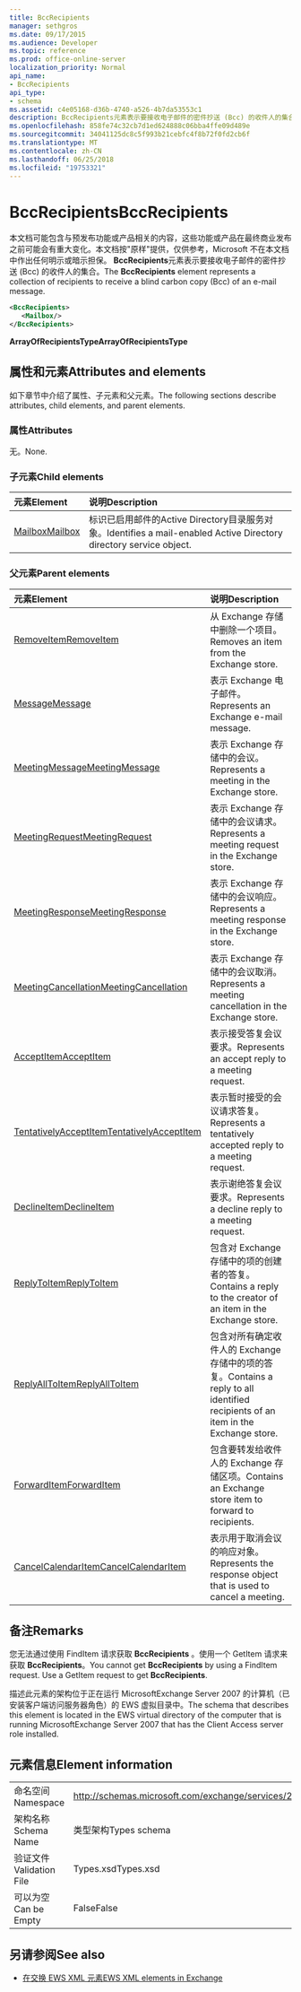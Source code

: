 ```yaml
---
title: BccRecipients
manager: sethgros
ms.date: 09/17/2015
ms.audience: Developer
ms.topic: reference
ms.prod: office-online-server
localization_priority: Normal
api_name:
- BccRecipients
api_type:
- schema
ms.assetid: c4e05168-d36b-4740-a526-4b7da53553c1
description: BccRecipients元素表示要接收电子邮件的密件抄送 (Bcc) 的收件人的集合。
ms.openlocfilehash: 858fe74c32cb7d1ed624888c06bba4ffe09d489e
ms.sourcegitcommit: 34041125dc8c5f993b21cebfc4f8b72f0fd2cb6f
ms.translationtype: MT
ms.contentlocale: zh-CN
ms.lasthandoff: 06/25/2018
ms.locfileid: "19753321"
---
```

# <a name="bccrecipients"></a><span data-ttu-id="bd7a1-103">BccRecipients</span><span class="sxs-lookup"><span data-stu-id="bd7a1-103">BccRecipients</span></span>

<span data-ttu-id="bd7a1-104">本文档可能包含与预发布功能或产品相关的内容，这些功能或产品在最终商业发布之前可能会有重大变化。本文档按"原样"提供，仅供参考，Microsoft 不在本文档中作出任何明示或暗示担保。 **BccRecipients**元素表示要接收电子邮件的密件抄送 (Bcc) 的收件人的集合。</span><span class="sxs-lookup"><span data-stu-id="bd7a1-104">The **BccRecipients** element represents a collection of recipients to receive a blind carbon copy (Bcc) of an e-mail message.</span></span> 
  
```xml
<BccRecipients>
   <Mailbox/>
</BccRecipients>
```

 <span data-ttu-id="bd7a1-105">**ArrayOfRecipientsType**</span><span class="sxs-lookup"><span data-stu-id="bd7a1-105">**ArrayOfRecipientsType**</span></span>
## <a name="attributes-and-elements"></a><span data-ttu-id="bd7a1-106">属性和元素</span><span class="sxs-lookup"><span data-stu-id="bd7a1-106">Attributes and elements</span></span>

<span data-ttu-id="bd7a1-107">如下章节中介绍了属性、子元素和父元素。</span><span class="sxs-lookup"><span data-stu-id="bd7a1-107">The following sections describe attributes, child elements, and parent elements.</span></span>
  
### <a name="attributes"></a><span data-ttu-id="bd7a1-108">属性</span><span class="sxs-lookup"><span data-stu-id="bd7a1-108">Attributes</span></span>

<span data-ttu-id="bd7a1-109">无。</span><span class="sxs-lookup"><span data-stu-id="bd7a1-109">None.</span></span>
  
### <a name="child-elements"></a><span data-ttu-id="bd7a1-110">子元素</span><span class="sxs-lookup"><span data-stu-id="bd7a1-110">Child elements</span></span>

|<span data-ttu-id="bd7a1-111">**元素**</span><span class="sxs-lookup"><span data-stu-id="bd7a1-111">**Element**</span></span>|<span data-ttu-id="bd7a1-112">**说明**</span><span class="sxs-lookup"><span data-stu-id="bd7a1-112">**Description**</span></span>|
|:-----|:-----|
|[<span data-ttu-id="bd7a1-113">Mailbox</span><span class="sxs-lookup"><span data-stu-id="bd7a1-113">Mailbox</span></span>](mailbox.md) <br/> |<span data-ttu-id="bd7a1-114">标识已启用邮件的Active Directory目录服务对象。</span><span class="sxs-lookup"><span data-stu-id="bd7a1-114">Identifies a mail-enabled Active Directory directory service object.</span></span>  <br/> |
   
### <a name="parent-elements"></a><span data-ttu-id="bd7a1-115">父元素</span><span class="sxs-lookup"><span data-stu-id="bd7a1-115">Parent elements</span></span>

|<span data-ttu-id="bd7a1-116">**元素**</span><span class="sxs-lookup"><span data-stu-id="bd7a1-116">**Element**</span></span>|<span data-ttu-id="bd7a1-117">**说明**</span><span class="sxs-lookup"><span data-stu-id="bd7a1-117">**Description**</span></span>|
|:-----|:-----|
|[<span data-ttu-id="bd7a1-118">RemoveItem</span><span class="sxs-lookup"><span data-stu-id="bd7a1-118">RemoveItem</span></span>](removeitem.md) <br/> |<span data-ttu-id="bd7a1-119">从 Exchange 存储中删除一个项目。</span><span class="sxs-lookup"><span data-stu-id="bd7a1-119">Removes an item from the Exchange store.</span></span>  <br/> |
|[<span data-ttu-id="bd7a1-120">Message</span><span class="sxs-lookup"><span data-stu-id="bd7a1-120">Message</span></span>](message-ex15websvcsotherref.md) <br/> |<span data-ttu-id="bd7a1-121">表示 Exchange 电子邮件。</span><span class="sxs-lookup"><span data-stu-id="bd7a1-121">Represents an Exchange e-mail message.</span></span>  <br/> |
|[<span data-ttu-id="bd7a1-122">MeetingMessage</span><span class="sxs-lookup"><span data-stu-id="bd7a1-122">MeetingMessage</span></span>](meetingmessage.md) <br/> |<span data-ttu-id="bd7a1-123">表示 Exchange 存储中的会议。</span><span class="sxs-lookup"><span data-stu-id="bd7a1-123">Represents a meeting in the Exchange store.</span></span>  <br/> |
|[<span data-ttu-id="bd7a1-124">MeetingRequest</span><span class="sxs-lookup"><span data-stu-id="bd7a1-124">MeetingRequest</span></span>](meetingrequest.md) <br/> |<span data-ttu-id="bd7a1-125">表示 Exchange 存储中的会议请求。</span><span class="sxs-lookup"><span data-stu-id="bd7a1-125">Represents a meeting request in the Exchange store.</span></span>  <br/> |
|[<span data-ttu-id="bd7a1-126">MeetingResponse</span><span class="sxs-lookup"><span data-stu-id="bd7a1-126">MeetingResponse</span></span>](meetingresponse.md) <br/> |<span data-ttu-id="bd7a1-127">表示 Exchange 存储中的会议响应。</span><span class="sxs-lookup"><span data-stu-id="bd7a1-127">Represents a meeting response in the Exchange store.</span></span>  <br/> |
|[<span data-ttu-id="bd7a1-128">MeetingCancellation</span><span class="sxs-lookup"><span data-stu-id="bd7a1-128">MeetingCancellation</span></span>](meetingcancellation.md) <br/> |<span data-ttu-id="bd7a1-129">表示 Exchange 存储中的会议取消。</span><span class="sxs-lookup"><span data-stu-id="bd7a1-129">Represents a meeting cancellation in the Exchange store.</span></span>  <br/> |
|[<span data-ttu-id="bd7a1-130">AcceptItem</span><span class="sxs-lookup"><span data-stu-id="bd7a1-130">AcceptItem</span></span>](acceptitem.md) <br/> |<span data-ttu-id="bd7a1-131">表示接受答复会议要求。</span><span class="sxs-lookup"><span data-stu-id="bd7a1-131">Represents an accept reply to a meeting request.</span></span>  <br/> |
|[<span data-ttu-id="bd7a1-132">TentativelyAcceptItem</span><span class="sxs-lookup"><span data-stu-id="bd7a1-132">TentativelyAcceptItem</span></span>](tentativelyacceptitem.md) <br/> |<span data-ttu-id="bd7a1-133">表示暂时接受的会议请求答复。</span><span class="sxs-lookup"><span data-stu-id="bd7a1-133">Represents a tentatively accepted reply to a meeting request.</span></span>  <br/> |
|[<span data-ttu-id="bd7a1-134">DeclineItem</span><span class="sxs-lookup"><span data-stu-id="bd7a1-134">DeclineItem</span></span>](declineitem.md) <br/> |<span data-ttu-id="bd7a1-135">表示谢绝答复会议要求。</span><span class="sxs-lookup"><span data-stu-id="bd7a1-135">Represents a decline reply to a meeting request.</span></span>  <br/> |
|[<span data-ttu-id="bd7a1-136">ReplyToItem</span><span class="sxs-lookup"><span data-stu-id="bd7a1-136">ReplyToItem</span></span>](replytoitem.md) <br/> |<span data-ttu-id="bd7a1-137">包含对 Exchange 存储中的项的创建者的答复。</span><span class="sxs-lookup"><span data-stu-id="bd7a1-137">Contains a reply to the creator of an item in the Exchange store.</span></span>  <br/> |
|[<span data-ttu-id="bd7a1-138">ReplyAllToItem</span><span class="sxs-lookup"><span data-stu-id="bd7a1-138">ReplyAllToItem</span></span>](replyalltoitem.md) <br/> |<span data-ttu-id="bd7a1-139">包含对所有确定收件人的 Exchange 存储中的项的答复。</span><span class="sxs-lookup"><span data-stu-id="bd7a1-139">Contains a reply to all identified recipients of an item in the Exchange store.</span></span>  <br/> |
|[<span data-ttu-id="bd7a1-140">ForwardItem</span><span class="sxs-lookup"><span data-stu-id="bd7a1-140">ForwardItem</span></span>](forwarditem.md) <br/> |<span data-ttu-id="bd7a1-141">包含要转发给收件人的 Exchange 存储区项。</span><span class="sxs-lookup"><span data-stu-id="bd7a1-141">Contains an Exchange store item to forward to recipients.</span></span>  <br/> |
|[<span data-ttu-id="bd7a1-142">CancelCalendarItem</span><span class="sxs-lookup"><span data-stu-id="bd7a1-142">CancelCalendarItem</span></span>](cancelcalendaritem.md) <br/> |<span data-ttu-id="bd7a1-143">表示用于取消会议的响应对象。</span><span class="sxs-lookup"><span data-stu-id="bd7a1-143">Represents the response object that is used to cancel a meeting.</span></span>  <br/> |
   
## <a name="remarks"></a><span data-ttu-id="bd7a1-144">备注</span><span class="sxs-lookup"><span data-stu-id="bd7a1-144">Remarks</span></span>

<span data-ttu-id="bd7a1-p101">您无法通过使用 FindItem 请求获取 **BccRecipients** 。使用一个 GetItem 请求来获取 **BccRecipients**。</span><span class="sxs-lookup"><span data-stu-id="bd7a1-p101">You cannot get **BccRecipients** by using a FindItem request. Use a GetItem request to get **BccRecipients**.</span></span>
  
<span data-ttu-id="bd7a1-147">描述此元素的架构位于正在运行 MicrosoftExchange Server 2007 的计算机（已安装客户端访问服务器角色）的 EWS 虚拟目录中。</span><span class="sxs-lookup"><span data-stu-id="bd7a1-147">The schema that describes this element is located in the EWS virtual directory of the computer that is running MicrosoftExchange Server 2007 that has the Client Access server role installed.</span></span>
  
## <a name="element-information"></a><span data-ttu-id="bd7a1-148">元素信息</span><span class="sxs-lookup"><span data-stu-id="bd7a1-148">Element information</span></span>

|||
|:-----|:-----|
|<span data-ttu-id="bd7a1-149">命名空间</span><span class="sxs-lookup"><span data-stu-id="bd7a1-149">Namespace</span></span>  <br/> |http://schemas.microsoft.com/exchange/services/2006/types  <br/> |
|<span data-ttu-id="bd7a1-150">架构名称</span><span class="sxs-lookup"><span data-stu-id="bd7a1-150">Schema Name</span></span>  <br/> |<span data-ttu-id="bd7a1-151">类型架构</span><span class="sxs-lookup"><span data-stu-id="bd7a1-151">Types schema</span></span>  <br/> |
|<span data-ttu-id="bd7a1-152">验证文件</span><span class="sxs-lookup"><span data-stu-id="bd7a1-152">Validation File</span></span>  <br/> |<span data-ttu-id="bd7a1-153">Types.xsd</span><span class="sxs-lookup"><span data-stu-id="bd7a1-153">Types.xsd</span></span>  <br/> |
|<span data-ttu-id="bd7a1-154">可以为空</span><span class="sxs-lookup"><span data-stu-id="bd7a1-154">Can be Empty</span></span>  <br/> |<span data-ttu-id="bd7a1-155">False</span><span class="sxs-lookup"><span data-stu-id="bd7a1-155">False</span></span>  <br/> |
   
## <a name="see-also"></a><span data-ttu-id="bd7a1-156">另请参阅</span><span class="sxs-lookup"><span data-stu-id="bd7a1-156">See also</span></span>



- [<span data-ttu-id="bd7a1-157">在交换 EWS XML 元素</span><span class="sxs-lookup"><span data-stu-id="bd7a1-157">EWS XML elements in Exchange</span></span>](ews-xml-elements-in-exchange.md)

